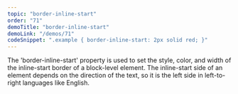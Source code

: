 ```yaml
---
topic: "border-inline-start"
order: "71"
demoTitle: "border-inline-start"
demoLink: "/demos/71"
codeSnippet: ".example { border-inline-start: 2px solid red; }"
---
```


The 'border-inline-start' property is used to set the style, color, and width of the inline-start border of a block-level element. The inline-start side of an element depends on the direction of the text, so it is the left side in left-to-right languages like English.
<br />
